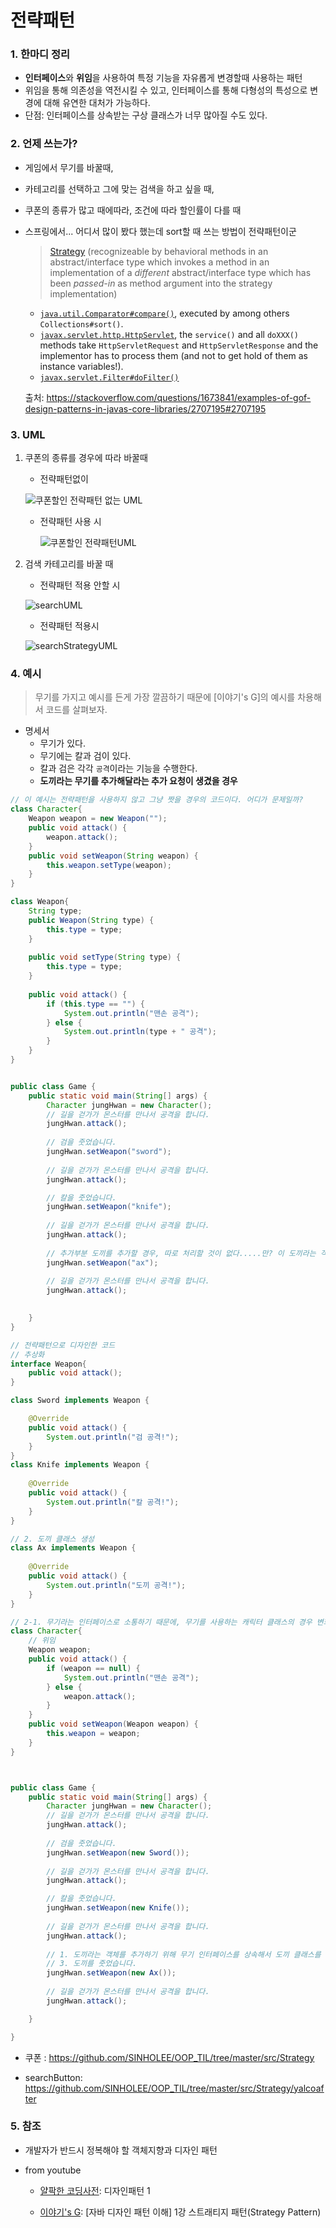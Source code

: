 # 전략패턴

### 1. 한마디 정리

- **인터페이스**와 **위임**을 사용하여 특정 기능을 자유롭게 변경할때 사용하는 패턴
- 위임을 통해 의존성을 역전시킬 수 있고, 인터페이스를 통해 다형성의 특성으로 변경에 대해 유연한 대처가 가능하다.
- 단점: 인터페이스를 상속받는 구상 클래스가 너무 많아질 수도 있다.

### 2. 언제 쓰는가?

- 게임에서 무기를 바꿀때,

- 카테고리를 선택하고 그에 맞는 검색을 하고 싶을 때,

- 쿠폰의 종류가 많고 때에따라, 조건에 따라 할인률이 다를 때

- 스프링에서... 어디서 많이 봤다 했는데 sort할 때 쓰는 방법이 전략패턴이군

  > [Strategy](http://en.wikipedia.org/wiki/Strategy_pattern) (recognizeable by behavioral methods in an abstract/interface type which invokes a method in an implementation of a *different* abstract/interface type which has been *passed-in* as method argument into the strategy implementation)

  - [`java.util.Comparator#compare()`](http://docs.oracle.com/javase/8/docs/api/java/util/Comparator.html#compare-T-T-), executed by among others `Collections#sort()`.
  - [`javax.servlet.http.HttpServlet`](http://docs.oracle.com/javaee/7/api/javax/servlet/http/HttpServlet.html), the `service()` and all `doXXX()` methods take `HttpServletRequest` and `HttpServletResponse` and the implementor has to process them (and not to get hold of them as instance variables!).
  - [`javax.servlet.Filter#doFilter()`](http://docs.oracle.com/javaee/7/api/javax/servlet/Filter.html#doFilter-javax.servlet.ServletRequest-javax.servlet.ServletResponse-javax.servlet.FilterChain-)
  
  출처: https://stackoverflow.com/questions/1673841/examples-of-gof-design-patterns-in-javas-core-libraries/2707195#2707195

### 3. UML

1. 쿠폰의 종류를 경우에 따라 바꿀때 

   - 전략패턴없이

   ![쿠폰할인 전략패턴 없는 UML](images/쿠폰할인전략패턴없는UML.png)

   - 전략패턴 사용 시

     ![쿠폰할인 전략패턴UML](images/쿠폰할인전략패턴UML.png)

2. 검색 카테고리를 바꿀 때

   - 전략패턴 적용 안할 시

   ![searchUML](images/searchUML.png)

   - 전략패턴 적용시

   ![searchStrategyUML](images/searchStrategyUML.png)

### 4. 예시

>  무기를 가지고 예시를 든게 가장 깔끔하기 때문에 [이야기's G]의 예시를 차용해서 코드를 살펴보자.

- 명세서
  - 무기가 있다.
  - 무기에는 칼과 검이 있다.
  - 칼과 검은 각각 `공격`이라는 기능을 수행한다.
  - **도끼라는 무기를 추가해달라는 추가 요청이 생겼을 경우**

```java
// 이 예시는 전략패턴을 사용하지 않고 그냥 짯을 경우의 코드이다. 어디가 문제일까?
class Character{
	Weapon weapon = new Weapon("");
	public void attack() {
		weapon.attack();
	}
	public void setWeapon(String weapon) {
		this.weapon.setType(weapon);
	}
}

class Weapon{
	String type;
	public Weapon(String type) {
		this.type = type;
	}
	
	public void setType(String type) {
		this.type = type;
	}
	
	public void attack() {
		if (this.type == "") {
			System.out.println("맨손 공격");
		} else {			
			System.out.println(type + " 공격");
		}
	}
}


public class Game {
	public static void main(String[] args) {
		Character jungHwan = new Character();
		// 길을 걷가가 몬스터를 만나서 공격을 합니다.
		jungHwan.attack();
		
		// 검을 줏었습니다.
		jungHwan.setWeapon("sword");
		
		// 길을 걷가가 몬스터를 만나서 공격을 합니다.
		jungHwan.attack();

		// 칼을 줏었습니다.
		jungHwan.setWeapon("knife");
		
		// 길을 걷가가 몬스터를 만나서 공격을 합니다.
		jungHwan.attack();
        
        // 추가부분 도끼를 추가할 경우, 따로 처리할 것이 없다.....만? 이 도끼라는 객체가 없으므로 도끼를 이용한 어떠한 추가 작업도 못하겠지... 오직 도끼라는 정보 하나만 필요할때나 이렇게 설계하겠지.
        jungHwan.setWeapon("ax");
		
		// 길을 걷가가 몬스터를 만나서 공격을 합니다.
		jungHwan.attack();

		
	}
}

```

```java
// 전략패턴으로 디자인한 코드
// 추상화
interface Weapon{
	public void attack();
}

class Sword implements Weapon {

	@Override
	public void attack() {
		System.out.println("검 공격!");
	}
}
class Knife implements Weapon {
	
	@Override
	public void attack() {
		System.out.println("칼 공격!");
	}
}

// 2. 도끼 클래스 생성
class Ax implements Weapon {
	
	@Override
	public void attack() {
		System.out.println("도끼 공격!");
	}
}

// 2-1. 무기라는 인터페이스로 소통하기 때문에, 무기를 사용하는 캐릭터 클래스의 경우 변화가 없다.
class Character{
    // 위임
	Weapon weapon;
	public void attack() {
		if (weapon == null) {
			System.out.println("맨손 공격");
		} else {			
			weapon.attack();
		}
	}
	public void setWeapon(Weapon weapon) {
		this.weapon = weapon;
	}
}



public class Game {
	public static void main(String[] args) {
		Character jungHwan = new Character();
		// 길을 걷가가 몬스터를 만나서 공격을 합니다.
		jungHwan.attack();
		
		// 검을 줏었습니다.
		jungHwan.setWeapon(new Sword());
		
		// 길을 걷가가 몬스터를 만나서 공격을 합니다.
		jungHwan.attack();

		// 칼을 줏었습니다.
		jungHwan.setWeapon(new Knife());
		
		// 길을 걷가가 몬스터를 만나서 공격을 합니다.
		jungHwan.attack();
		
        // 1. 도끼라는 객체를 추가하기 위해 무기 인터페이스를 상속해서 도끼 클래스를 만들자.
        // 3. 도끼를 줏었습니다.
		jungHwan.setWeapon(new Ax());
		
		// 길을 걷가가 몬스터를 만나서 공격을 합니다.
		jungHwan.attack();

	}

}

```



- 쿠폰 : https://github.com/SINHOLEE/OOP_TIL/tree/master/src/Strategy

- searchButton: https://github.com/SINHOLEE/OOP_TIL/tree/master/src/Strategy/yalcoafter



###  5. 참조

- 개발자가 반드시 정복해야 할 객체지향과 디자인 패턴

- from youtube

  - [얄팍한 코딩사전](https://www.youtube.com/channel/UC2nkWbaJt1KQDi2r2XclzTQ): 디자인패턴 1

  - [이야기's G](https://www.youtube.com/channel/UCtsaG2ePUxvo0-se9gkxEmg): [자바 디자인 패턴 이해] 1강 스트래티지 패턴(Strategy Pattern)
